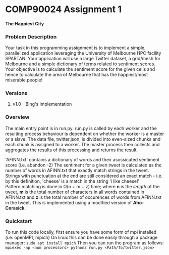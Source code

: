 # COMP90024 Assignment 1

#### The Happiest City

### Problem Description

Your task in this programming assignment is to implement a simple, parallelized application leveraging the
University of Melbourne HPC facility SPARTAN. Your application will use a large Twitter dataset, a grid/mesh for
Melbourne and a simple dictionary of terms related to sentiment scores. Your objective is to calculate the sentiment
score for the given cells and hence to calculate the area of Melbourne that has the happiest/most miserable people!

### Versions

1. v1.0 - Bing's implementation

### Overview

The main entry point is in run.py.
run.py is called by each worker and the resulting process behaviour is dependent on whether the worker is a master or a slave.
The data file, twitter.json, is divided into even-sized chunks and each chunk is assigned to a worker.
The master process then collects and aggregates the results of this processing and returns the result.

'AFINN.txt' contains a dictionary of words and their asossicated sentiment score (i.e. abandon -2)
The sentiment for a given tweet is calculated as the number of words in AFINN.txt that exactly match strings in the tweet.
Strings with punctuation at the end are still considered an exact match - i.e. by this definition, 'cheese' is a match in the string 'i like cheese!'  
Pattern matching is done in O(n + m + z) time; where **n** is the _length_ of the tweet, **m** is the total number of characters in all words contained in AFINN.txt and **z** is the total number of occurences of words from AFINN.txt in the tweet. This is implemented using a modified version of **Aho-Corasick**.


### Quickstart

To run this code locally, first ensure you have some form of mpi installed (i.e. openMPI, mpich)
On linux this can be done easily through a package manager:
`sudo apt install mpich`
Then you can run the program as follows:
`mpiexec -np <num processors> python3 run.py <Path/To/twitter.json> `
